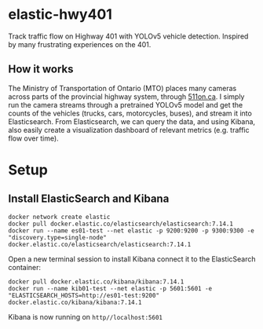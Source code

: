 # elastic-hwy401

Track traffic flow on Highway 401 with YOLOv5 vehicle detection. Inspired by many frustrating experiences on the 401. 


## How it works
The Ministry of Transportation of Ontario (MTO) places many cameras across parts of the provincial highway system, through [511on.ca](https://511on.ca/). I simply run the camera streams through a pretrained YOLOv5 model and get the counts of the vehicles (trucks, cars, motorcycles, buses), and stream it into Elasticsearch. From Elasticsearch, we can query the data, and using Kibana, also easily create a visualization dashboard of relevant metrics (e.g. traffic flow over time). 


# Setup
## Install ElasticSearch and Kibana
```
docker network create elastic
docker pull docker.elastic.co/elasticsearch/elasticsearch:7.14.1
docker run --name es01-test --net elastic -p 9200:9200 -p 9300:9300 -e "discovery.type=single-node" docker.elastic.co/elasticsearch/elasticsearch:7.14.1
```
Open a new terminal session to install Kibana connect it to the ElasticSearch container:
```
docker pull docker.elastic.co/kibana/kibana:7.14.1
docker run --name kib01-test --net elastic -p 5601:5601 -e "ELASTICSEARCH_HOSTS=http://es01-test:9200" docker.elastic.co/kibana/kibana:7.14.1
```
Kibana is now running on `http//localhost:5601`
